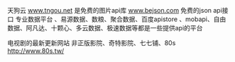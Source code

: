 天狗云 www.tngou.net 是免费的图片api库
www.bejson.com  免费的json api接口
专业数据平台 、易源数据、数粮、聚合数据、百度apistore  、mobapi、自由数据、阿凡达、十颗心、多云数据、极速数据等都是一些提供api的平台

电视剧的最新更新网站  非正版影院、奇特影院、七七铺、80s http://www.80s.tw/




